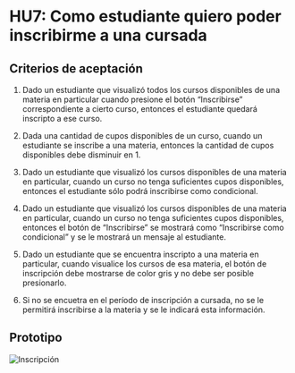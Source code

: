 # HU7: Como estudiante quiero poder inscribirme a una cursada

## Criterios de aceptación

1. Dado un estudiante que visualizó todos los cursos disponibles de una materia en particular cuando presione el botón “Inscribirse” correspondiente a cierto curso, entonces el estudiante quedará inscripto a ese curso. 

2. Dada una cantidad de cupos disponibles de un curso, cuando un estudiante se inscribe a una materia, entonces la cantidad de cupos disponibles debe disminuir en 1.

3. Dado un estudiante que visualizó los cursos disponibles de una materia en particular, cuando un curso no tenga suficientes cupos disponibles, entonces el estudiante sólo podrá inscribirse como condicional.

4. Dado un estudiante que visualizó los cursos disponibles de una materia en particular, cuando un curso no tenga suficientes cupos disponibles, entonces el botón de “Inscribirse” se mostrará como “Inscribirse como condicional” y se le mostrará un mensaje al estudiante.

5. Dado un estudiante que se encuentra inscripto a una materia en particular, cuando visualice los cursos de esa materia, el botón de inscripción debe mostrarse de color gris y no debe ser posible presionarlo.

6. Si no se encuetra en el período de inscripción a cursada, no se le permitirá inscribirse a la materia y se le indicará esta información.


## Prototipo

![Inscripción](./prototipos/materia.png)
